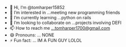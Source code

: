 - 👋 Hi, I’m @tomharper15852
- 👀 I’m interested in ...meeting new programming friends
- 🌱 I’m currently learning ...python on rails
- 💞️ I’m looking to collaborate on ...projects involving DEFI
- 📫 How to reach me ...tomharper1700@gmail.com
- 😄 Pronouns: ... NONE
- ⚡ Fun fact: ... IM A FUN GUY LOLOL

<!---
tomharper15852/tomharper15852 is a ✨ special ✨ repository because its `README.md` (this file) appears on your GitHub profile.
You can click the Preview link to take a look at your changes.
--->
